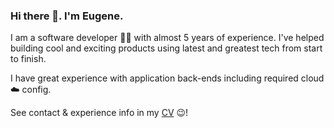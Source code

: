 ### Hi there 👋. I'm Eugene.

I am a software developer 👨‍💻 with almost 5 years of experience. I've helped building cool and exciting products using latest and greatest tech from start to finish.

I have great experience with application back-ends including required cloud ☁️ config.

See contact & experience info in my [CV](https://drive.google.com/file/d/1oBRRXnQFAeuBYfX6tsMn2wvAIQMRU979/view?usp=share_link) 😉!
